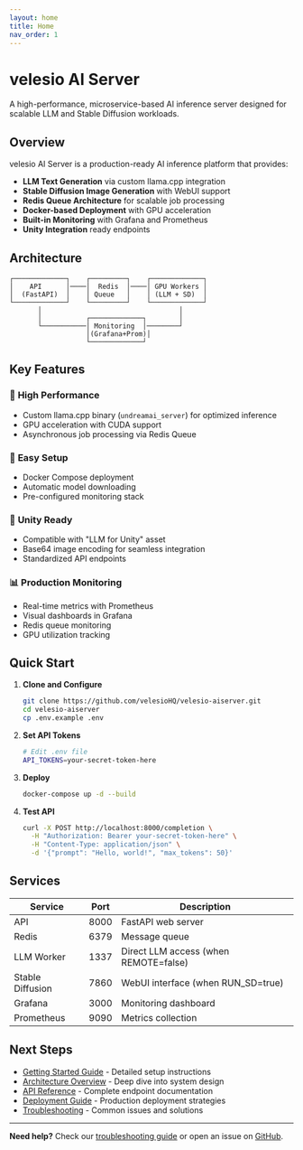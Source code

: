 ```yaml
---
layout: home
title: Home
nav_order: 1
---
```


# velesio AI Server

A high-performance, microservice-based AI inference server designed for scalable LLM and Stable Diffusion workloads.

## Overview

velesio AI Server is a production-ready AI inference platform that provides:

- **LLM Text Generation** via custom llama.cpp integration
- **Stable Diffusion Image Generation** with WebUI support
- **Redis Queue Architecture** for scalable job processing
- **Docker-based Deployment** with GPU acceleration
- **Built-in Monitoring** with Grafana and Prometheus
- **Unity Integration** ready endpoints

## Architecture

```
┌─────────────┐    ┌─────────┐    ┌─────────────┐
│    API      │────│  Redis  │────│ GPU Workers │
│  (FastAPI)  │    │ Queue   │    │ (LLM + SD)  │
└─────────────┘    └─────────┘    └─────────────┘
       │                                  │
       │           ┌─────────────┐        │
       └───────────│ Monitoring  │────────┘
                   │(Grafana+Prom)│
                   └─────────────┘
```

## Key Features

### 🚀 **High Performance**
- Custom llama.cpp binary (`undreamai_server`) for optimized inference
- GPU acceleration with CUDA support
- Asynchronous job processing via Redis Queue

### 🔧 **Easy Setup**
- Docker Compose deployment
- Automatic model downloading
- Pre-configured monitoring stack

### 🎯 **Unity Ready**
- Compatible with "LLM for Unity" asset
- Base64 image encoding for seamless integration
- Standardized API endpoints

### 📊 **Production Monitoring**
- Real-time metrics with Prometheus
- Visual dashboards in Grafana
- Redis queue monitoring
- GPU utilization tracking

## Quick Start

1. **Clone and Configure**
   ```bash
   git clone https://github.com/velesioHQ/velesio-aiserver.git
   cd velesio-aiserver
   cp .env.example .env
   ```

2. **Set API Tokens**
   ```bash
   # Edit .env file
   API_TOKENS=your-secret-token-here
   ```

3. **Deploy**
   ```bash
   docker-compose up -d --build
   ```

4. **Test API**
   ```bash
   curl -X POST http://localhost:8000/completion \
     -H "Authorization: Bearer your-secret-token-here" \
     -H "Content-Type: application/json" \
     -d '{"prompt": "Hello, world!", "max_tokens": 50}'
   ```

## Services

| Service | Port | Description |
|---------|------|-------------|
| API | 8000 | FastAPI web server |
| Redis | 6379 | Message queue |
| LLM Worker | 1337 | Direct LLM access (when REMOTE=false) |
| Stable Diffusion | 7860 | WebUI interface (when RUN_SD=true) |
| Grafana | 3000 | Monitoring dashboard |
| Prometheus | 9090 | Metrics collection |

## Next Steps

- [Getting Started Guide](getting-started.html) - Detailed setup instructions
- [Architecture Overview](architecture.html) - Deep dive into system design
- [API Reference](api-reference.html) - Complete endpoint documentation
- [Deployment Guide](deployment.html) - Production deployment strategies
- [Troubleshooting](troubleshooting.html) - Common issues and solutions

---

**Need help?** Check our [troubleshooting guide](troubleshooting.html) or open an issue on [GitHub](https://github.com/velesioHQ/velesio-aiserver).